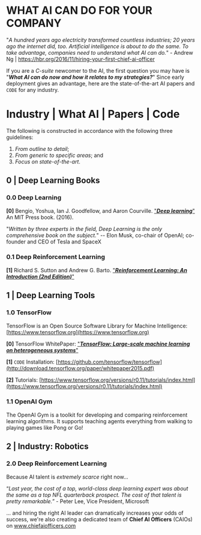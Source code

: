 # WHAT AI CAN DO FOR YOUR COMPANY

"*A hundred years ago electricity transformed countless industries; 20 years ago the internet did, too. Artificial intelligence is about to do the same. To take advantage, companies need to understand what AI can do.*" - Andrew Ng | https://hbr.org/2016/11/hiring-your-first-chief-ai-officer

If you are a *C-suite* newcomer to the AI, the first question you may have is "**_What AI can do now and how it relates to my strategies?_**" Since early deployment gives an advantage, here are the state-of-the-art AI papers and `CODE` for any industry.

# Industry | What AI | Papers | Code

The following is constructed in accordance with the following three guidelines:

1. *From outline to detail*;
2. *From generic to specific areas*; and
3. *Focus on state-of-the-art*.

## 0 | Deep Learning Books

### 0.0 Deep Learning

**[0]** Bengio, Yoshua, Ian J. Goodfellow, and Aaron Courville. ["**_Deep learning_**"](http://www.deeplearningbook.org) An MIT Press book. (2016).

"*Written by three experts in the field, Deep Learning is the only comprehensive book on the subject.*" -- Elon Musk, co-chair of OpenAI; co-founder and CEO of Tesla and SpaceX

### 0.1 Deep Reinforcement Learning

**[1]** Richard S. Sutton and Andrew G. Barto. ["**_Reinforcement Learning: An Introduction (2nd Edition)_**"](https://webdocs.cs.ualberta.ca/%7Esutton/book/bookdraft2016sep.pdf)

## 1 | Deep Learning Tools

### 1.0 TensorFlow

TensorFlow is an Open Source Software Library for Machine Intelligence: [https://www.tensorflow.org](https://www.tensorflow.org)

**[0]** TensorFlow WhitePaper: ["**_TensorFlow: Large-scale machine learning on heterogeneous systems_**"](http://download.tensorflow.org/paper/whitepaper2015.pdf)

**[1]** `CODE` Installation: [https://github.com/tensorflow/tensorflow](http://download.tensorflow.org/paper/whitepaper2015.pdf)

**[2]** Tutorials: [https://www.tensorflow.org/versions/r0.11/tutorials/index.html](https://www.tensorflow.org/versions/r0.11/tutorials/index.html)

### 1.1 OpenAI Gym

The OpenAI Gym is a toolkit for developing and comparing reinforcement learning algorithms. It supports teaching agents everything from walking to playing games like Pong or Go!

## 2 | Industry: Robotics

### 2.0 Deep Reinforcement Learning

Because AI talent is *extremely scarce* right now...

“*Last year, the cost of a top, world-class deep learning expert was about the same as a top NFL quarterback prospect. The cost of that talent is pretty remarkable.*” - Peter Lee, Vice President, Microsoft

... and hiring the right AI leader can dramatically increases your odds of success, we're also creating a dedicated team of **Chief AI Officers** (CAIOs) on www.chiefaiofficers.com
